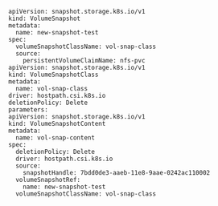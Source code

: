       apiVersion: snapshot.storage.k8s.io/v1
      kind: VolumeSnapshot
      metadata:
        name: new-snapshot-test
      spec:
        volumeSnapshotClassName: vol-snap-class
        source:
          persistentVolumeClaimName: nfs-pvc
      apiVersion: snapshot.storage.k8s.io/v1
      kind: VolumeSnapshotClass
      metadata:
        name: vol-snap-class
      driver: hostpath.csi.k8s.io
      deletionPolicy: Delete
      parameters:
      apiVersion: snapshot.storage.k8s.io/v1
      kind: VolumeSnapshotContent
      metadata:
        name: vol-snap-content
      spec:
        deletionPolicy: Delete
        driver: hostpath.csi.k8s.io
        source:
          snapshotHandle: 7bdd0de3-aaeb-11e8-9aae-0242ac110002
        volumeSnapshotRef:
          name: new-snapshot-test
        volumeSnapshotClassName: vol-snap-class
